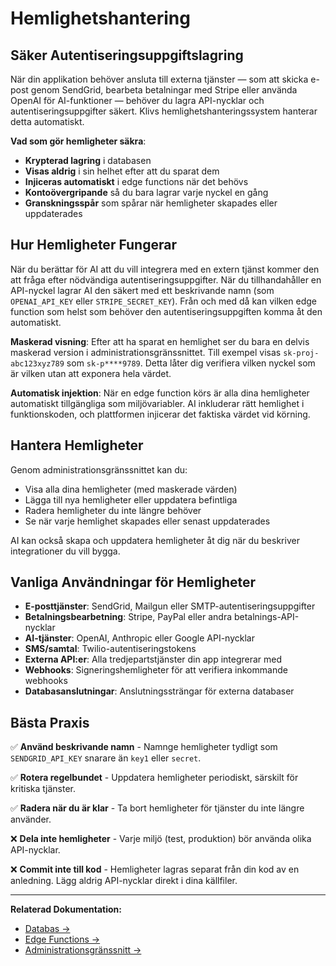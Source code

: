 # Hemlighetshantering

## Säker Autentiseringsuppgiftslagring

När din applikation behöver ansluta till externa tjänster — som att skicka e-post genom SendGrid, bearbeta betalningar med Stripe eller använda OpenAI för AI-funktioner — behöver du lagra API-nycklar och autentiseringsuppgifter säkert. Klivs hemlighetshanteringssystem hanterar detta automatiskt.

**Vad som gör hemligheter säkra**:
- **Krypterad lagring** i databasen
- **Visas aldrig** i sin helhet efter att du sparat dem
- **Injiceras automatiskt** i edge functions när det behövs
- **Kontoövergripande** så du bara lagrar varje nyckel en gång
- **Granskningsspår** som spårar när hemligheter skapades eller uppdaterades

## Hur Hemligheter Fungerar

När du berättar för AI att du vill integrera med en extern tjänst kommer den att fråga efter nödvändiga autentiseringsuppgifter. När du tillhandahåller en API-nyckel lagrar AI den säkert med ett beskrivande namn (som `OPENAI_API_KEY` eller `STRIPE_SECRET_KEY`). Från och med då kan vilken edge function som helst som behöver den autentiseringsuppgiften komma åt den automatiskt.

**Maskerad visning**: Efter att ha sparat en hemlighet ser du bara en delvis maskerad version i administrationsgränssnittet. Till exempel visas `sk-proj-abc123xyz789` som `sk-p****9789`. Detta låter dig verifiera vilken nyckel som är vilken utan att exponera hela värdet.

**Automatisk injektion**: När en edge function körs är alla dina hemligheter automatiskt tillgängliga som miljövariabler. AI inkluderar rätt hemlighet i funktionskoden, och plattformen injicerar det faktiska värdet vid körning.

## Hantera Hemligheter

Genom administrationsgränssnittet kan du:
- Visa alla dina hemligheter (med maskerade värden)
- Lägga till nya hemligheter eller uppdatera befintliga
- Radera hemligheter du inte längre behöver
- Se när varje hemlighet skapades eller senast uppdaterades

AI kan också skapa och uppdatera hemligheter åt dig när du beskriver integrationer du vill bygga.

## Vanliga Användningar för Hemligheter

- **E-posttjänster**: SendGrid, Mailgun eller SMTP-autentiseringsuppgifter
- **Betalningsbearbetning**: Stripe, PayPal eller andra betalnings-API-nycklar
- **AI-tjänster**: OpenAI, Anthropic eller Google API-nycklar
- **SMS/samtal**: Twilio-autentiseringstokens
- **Externa API:er**: Alla tredjepartstjänster din app integrerar med
- **Webhooks**: Signeringshemligheter för att verifiera inkommande webhooks
- **Databasanslutningar**: Anslutningssträngar för externa databaser

## Bästa Praxis

✅ **Använd beskrivande namn** - Namnge hemligheter tydligt som `SENDGRID_API_KEY` snarare än `key1` eller `secret`.

✅ **Rotera regelbundet** - Uppdatera hemligheter periodiskt, särskilt för kritiska tjänster.

✅ **Radera när du är klar** - Ta bort hemligheter för tjänster du inte längre använder.

❌ **Dela inte hemligheter** - Varje miljö (test, produktion) bör använda olika API-nycklar.

❌ **Commit inte till kod** - Hemligheter lagras separat från din kod av en anledning. Lägg aldrig API-nycklar direkt i dina källfiler.

---

**Relaterad Dokumentation:**
- [Databas →](/sv/cloud/database)
- [Edge Functions →](/sv/cloud/functions)
- [Administrationsgränssnitt →](/sv/cloud/admin)
